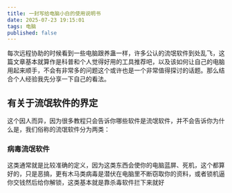 ```yaml
---
title: 一封写给电脑小白的使用说明书
date: 2025-07-23 19:15:01
tags: 电脑
published: false
---
```


每次远程协助的时候看到一些电脑跟养蛊一样，许多公认的流氓软件到处乱飞，这篇文章基本就算作是科普和个人觉得好用的工具推荐吧，以及该如何让自己的电脑用起来顺手，不会有非常多的问题这个或许也是一个非常值得探讨的话题。那么结合个人经验我先分享一下自己的看法。

## 有关于流氓软件的界定

这个因人而异，因为很多教程只会告诉你哪些软件是流氓软件，并不会告诉你为什么是，我们俗称的流氓软件分为两类：

### 病毒流氓软件

这类通常就是比较准确的定义，因为这类东西会使你的电脑蓝屏、死机，这个都算好的，只是恶搞，更有木马类病毒是潜伏在电脑里不断窃取你的资料，或者锁机逼你交钱然后给你解锁，这类基本就是靠杀毒软件拦下来就好


